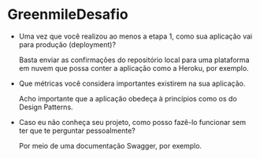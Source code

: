# GreenmileDesafio

- Uma vez que você realizou ao menos a etapa 1, como sua aplicação vai para produção
  (deployment)?
  
  Basta enviar as confirmações do repositório local para uma plataforma em nuvem que possa conter a aplicação como a Heroku, por exemplo.


- Que métricas você considera importantes existirem na sua aplicação.

  Acho importante que a aplicação obedeça à princípios como os do Design Patterns.

- Caso eu não conheça seu projeto, como posso fazê-lo funcionar sem ter que te perguntar
  pessoalmente?
  
  Por meio de uma documentação Swagger, por exemplo.
  
